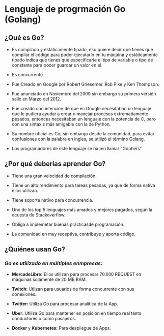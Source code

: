 # Lenguaje de progrmación Go (Golang)

## ¿Qué es Go?

+ Es compilado y estáticamente tipado, eso quiere decir que tienes que compilar el código para poder ejecutarlo en tu máquina y estáticamente tipado indica que tienes que especificarle el tipo de variable o tipo de constante para poder guardar un valor en el.

+ Es concurrente.

+ Fue Creado en Google por Robert Griesemer. Rob Pike y Ken Thompson.

+ Fue anunciado en Noviembre del 2009 sin embargo su primera versión salío en Marzo del 2012.

+ Fue creado con intención de que en Google necesitaban un lenguaje que le pudiera ayudar a crear o manejar procesos extremadamente pesados, entonces necesitaban un lenguaje con la potencia de C, pero con una sintaxis más amigable con la de Python.

+ Su nombre oficial es Go, sin embargo desde la comunidad, para evitar confusiones con la palabra en ingles, se utilizó el término Golang.

+ Los programadores de este lenguaje se hacen llamar "Gophers".

## ¿Por qué deberías aprender Go?

+ Tiene una gran velocidad de compilación.

+ Tiene un alto rendimiento para tareas pesadas, ya que de forma nativa ellos utilizan.

+ Tiene soporte nativo para concurrencia.

+ Uno de los top 5 lenguajes más amados y mejores pagados, según la ecuesta de Stackoverflow.

+ Obliga a implemetar buenas prácticasde programación.

+ La comunidad en muy receptiva, contribuye y aporta código.

## ¿Quiénes usan Go?

### _Go es utilizado en múltiples enmpresas:_

+ **MercadoLibre:** Ellos utilizan para procesar 70.000 REQUEST en máquinas solamente de 20 MB RAM.

+ **Twitch:** Utilzan para usuarios de forma concurrente con sus conexiones.

+ **Twitter:** Utiliza Go para procesar analítica de la App.

+ **Uber:** Utiliza Go para mantener en posición en tiempo real tanto conductores o como pasajeros.

+ **Docker** y **Kubernetes:** Para despliegue de Apps.